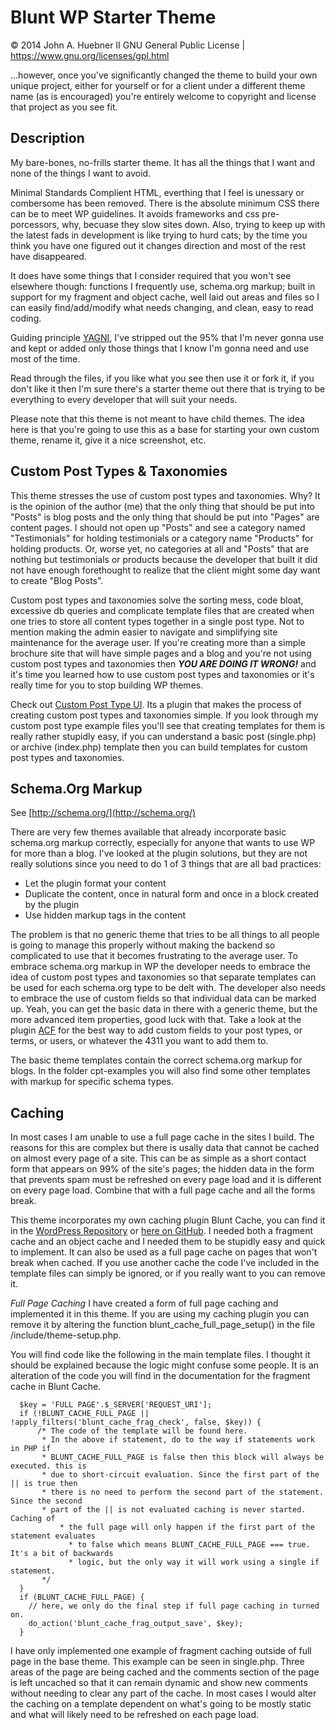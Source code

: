 Blunt WP Starter Theme
======================

© 2014 John A. Huebner II
GNU General Public License | https://www.gnu.org/licenses/gpl.html

...however, once you've significantly changed the theme to build your own unique 
project, either for yourself or for a client under a different theme name (as is 
encouraged) you're entirely welcome to copyright and license that project as you 
see fit.

Description
-----------

My bare-bones, no-frills starter theme. It has all the things that I want and 
none of the things I want to avoid.

Minimal Standards Complient HTML, everthing that I feel is unessary or combersome 
has been removed. There is the absolute minimum CSS there can be to meet WP 
guidelines. It avoids frameworks and css pre-porcessors, why, becuase they slow 
sites down. Also, trying to keep up with the latest fads in development is like 
trying to hurd cats; by the time you think you have one figured out it changes 
direction and most of the rest have disappeared.

It does have some things that I consider required that you won't see elsewhere 
though: functions I frequently use, schema.org markup; built in support for my
fragment and object cache, well laid out areas and files so I can easily 
find/add/modify what needs changing, and clean, easy to read coding.

Guiding principle [YAGNI](http://en.wikipedia.org/wiki/You_aren%27t_gonna_need_it), 
I've stripped out the 95% that I'm never gonna use and kept or added only those 
things that I know I'm gonna need and use most of the time.

Read through the files, if you like what you see then use it or fork it, if 
you don't like it then I'm sure there's a starter theme out there that is trying 
to be everything to every developer that will suit your needs.

Please note that this theme is not meant to have child themes. The idea here is
that you're going to use this as a base for starting your own custom theme,
rename it, give it a nice screenshot, etc.

Custom Post Types & Taxonomies
------------------------------

This theme stresses the use of custom post types and taxonomies. Why? It is the
opinion of the author (me) that the only thing that should be put into "Posts"
is blog posts and the only thing that should be put into "Pages" are content
pages. I should not open up "Posts" and see a category named "Testimonials" for
holding testimonials or a category name "Products" for holding products. Or, worse
yet, no categories at all and "Posts" that are nothing but testimonials or
products because the developer that built it did not have enough forethought to
realize that the client might some day want to create "Blog Posts".

Custom post types and taxonomies solve the sorting mess, code bloat, excessive db 
queries and complicate template files that are created when one tries to store all 
content types together in a single post type. Not to mention making the admin easier 
to navigate and simplifying site maintenance for the average user. If you're 
creating more than a simple brochure site that will have simple pages and a blog 
and you're not using custom post types and taxonomies then ***YOU ARE DOING IT 
WRONG!*** and it's time you learned how to use custom post types and taxonomies 
or it's really time for you to stop building WP themes.

Check out [Custom Post Type UI](http://wordpress.org/plugins/custom-post-type-ui/).
Its a plugin that makes the process of creating custom post types and taxonomies
simple. If you look through my custom post type example files you'll see that 
creating templates for them is really rather stupidly easy, if you can understand 
a basic post (single.php) or archive (index.php) template then you can build 
templates for custom post types and taxonomies.


Schema.Org Markup
-----------------

See [http://schema.org/](http://schema.org/)

There are very few themes available that already incorporate basic schema.org 
markup correctly, especially for anyone that wants to use WP for more than a 
blog. I've looked at the plugin solutions, but they are not really solutions since you 
need to do 1 of 3 things that are all bad practices:
* Let the plugin format your content
* Duplicate the content, once in natural form and once in a block created by the plugin
* Use hidden markup <meta> tags in the content

The problem is that no generic theme that tries to be all things to all people is 
going to manage this properly without making the backend so complicated to use 
that it becomes frustrating to the average user. To embrace schema.org markup 
in WP the developer needs to embrace the idea of custom post types and taxonomies 
so that separate templates can be used for each schema.org type to be delt with. 
The developer also needs to embrace the use of custom fields so that individual 
data can be marked up. Yeah, you can get the basic data in there with a generic 
theme, but the more advanced item properties, good luck with that. Take a look 
at the plugin [ACF](http://wordpress.org/plugins/advanced-custom-fields/) for 
the best way to add custom fields to your post types, or terms, or users, or 
whatever the 4311 you want to add them to.

The basic theme templates contain the correct schema.org markup for blogs. In 
the folder cpt-examples you will also find some other templates with markup for
specific schema types.

Caching
-------

In most cases I am unable to use a full page cache in the sites I build. The 
reasons for this are complex but there is usally data that cannot be cached on 
almost every page of a site. This can be as simple as a short contact form that
appears on 99% of the site's pages; the hidden data in the form that prevents
spam must be refreshed on every page load and it is different on every page load.
Combine that with a full page cache and all the forms break.

This theme incorporates my own caching plugin Blunt Cache, you can find it in the
[WordPress Repository](http://wordpress.org/plugins/blunt-cache/) or [here on GitHub](https://github.com/Hube2/blunt-cache). I needed both a fragment cache and 
an object cache and I needed them to be stupidly easy and quick to implement. It 
can also be used as a full page cache on pages that won't break when cached. If 
you use another cache the code I've included in the template files can simply be 
ignored, or if you really want to you can remove it.

*Full Page Caching*
I have created a form of full page caching and implemented it in this theme. If 
you are using my caching plugin you can remove it by altering the function
blunt_cache_full_page_setup() in the file /include/theme-setup.php.

You will find code like the following in the main template files. I thought it should
be explained because the logic might confuse some people. It is an alteration of the code
you will find in the documentation for the fragment cache in Blunt Cache.

```
  $key = 'FULL PAGE'.$_SERVER['REQUEST_URI'];
  if (!BLUNT_CACHE_FULL_PAGE || !apply_filters('blunt_cache_frag_check', false, $key)) {
      /* The code of the template will be found here.
       * In the above if statement, do to the way if statements work in PHP if 
       * BLUNT_CACHE_FULL_PAGE is false then this block will always be executed. this is
       * due to short-circuit evaluation. Since the first part of the || is true then
       * there is no need to perform the second part of the statement. Since the second
       * part of the || is not evaluated caching is never started. Caching of 
		   * the full page will only happen if the first part of the statement evaluates 
			 * to false which means BLUNT_CACHE_FULL_PAGE === true. It's a bit of backwards 
			 * logic, but the only way it will work using a single if statement.
       */
  }
  if (BLUNT_CACHE_FULL_PAGE) {
    // here, we only do the final step if full page caching in turned on.
    do_action('blunt_cache_frag_output_save', $key);
  }
```

I have only implemented one example of fragment caching outside of full page in the base
theme. This example can be seen in single.php. Three areas of the page are being cached
and the comments section of the page is left uncached so that it can remain dynamic and
show new comments without needing to clear any part of the cache. In most cases I would 
alter the caching on a template dependent on what's going to be mostly static and what 
will likely need to be refreshed on each page load.